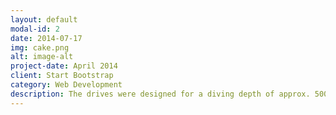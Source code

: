```yaml
---
layout: default
modal-id: 2
date: 2014-07-17
img: cake.png
alt: image-alt
project-date: April 2014
client: Start Bootstrap
category: Web Development
description: The drives were designed for a diving depth of approx. 500 metres. They generate a thrust of 210N at 2.4kW input power (48V system), with an efficiency of over 89%. They are controlled via a Raspberry Pi with VESC. 
---
```

